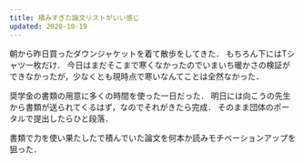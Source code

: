```yaml
---
title: 積みすぎた論文リストがいい感じ
updated: 2020-10-19
---
```


朝から昨日買ったダウンジャケットを着て散歩をしてきた．
もちろん下にはTシャツ一枚だけ．
今日はまだそこまで寒くなかったのでいまいち暖かさの検証ができなかったが，少なくとも現時点で寒いなんてことは全然なかった．

奨学金の書類の用意に多くの時間を使った一日だった．
明日には向こうの先生から書類が送られてくるはず，なのでそれがきたら完成．
そのまま団体のポータルで提出したらひと段落．

書類で力を使い果たしたで積んでいた論文を何本か読みモチベーションアップを狙った．
